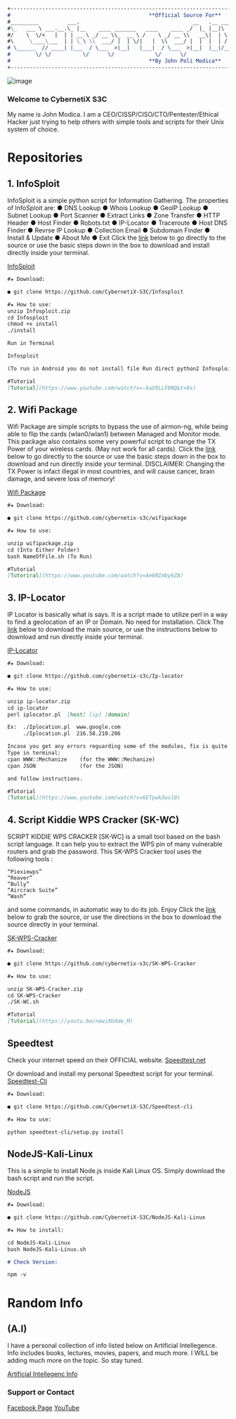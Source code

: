 ```markdown
+-------------------------------------------------------------------------------------------------------------+
#                                            **Official Source For**                                          #
#_________         ___.                                    __   .__ ____  ___   _________________  _________  #
#\_   ___ \ ___.__.\_ |__    ____ _______   ____    ____ _/  |_ |__|\   \/  /  /   _____/\_____  \ \_   ___ \ #
#/    \  \/<   |  | | __ \ _/ __ \\_  __ \ /    \ _/ __ \\   __\|  | \     /   \_____  \   _(__  < /    \  \/ #
#\     \____\___  | | \_\ \\  ___/ |  | \/|   |  \\  ___/ |  |  |  | /     \   /        \ /       \\     \____#
# \______  // ____| |___  / \___  >|__|   |___|  / \___  >|__|  |__|/___/\  \ /_______  //______  / \______  /#
#        \/ \/          \/      \/             \/      \/                 \_/         \/        \/         \/ #
#                                            **By John Poli Modica**                                          #
+-------------------------------------------------------------------------------------------------------------+
```
                              
![image](https://m.facebook.com/Cyber.S3C.Professional/photos/a.1883748185031667.1073741825.1883748118365007/1883749411698211/?type=3&source=45)

### Welcome to CybernetiX S3C

My name is John Modica. I am a CEO/CISSP/CISO/CTO/Pentester/Ethical Hacker just trying to help others with simple tools and scripts for their Unix system of choice.

# **Repositories**

## **1. InfoSploit**

InfoSploit is a simple python script for Information Gathering.
The properties of InfoSploit are:
● DNS Lookup ● Whois Lookup ● GeoIP Lookup ● Subnet Lookup ● Port Scanner ● Extract Links ● Zone Transfer ● HTTP Header ● Host Finder ● Robots.txt ● IP-Locator ● Traceroute ● Host DNS Finder ● Revrse IP Lookup ● Collection Email ● Subdomain Finder ● Install & Update ● About Me ● Exit
Click the [link](https://CybernetiX-S3C.GitHub.io/Infosploit) below to go directly to the source or use the basic steps down in the box to download and install directly inside your terminal.

[InfoSploit](https://CybernetiX-S3C.GitHub.io/Infosploit) 

```markdown
#★ Download:

● git clone https://github.com/CybernetiX-S3C/Infosploit

#★ How to use:
unzip Infosploit.zip
cd Infosploit
chmod +x install
./install

Run in Terminal

Infosploit

(To run in Android you do not install file Run direct python2 Infosploit)

#Tutorial
[Tutorial](https://www.youtube.com/watch?v=-6aV9LLF8NQ&t=9s)
```



## **2. Wifi Package**

Wifi Package are simple scripts to bypass the use of airmon-ng, while being able to flip the cards (wlan0/wlan1) between Managed and Monitor mode. This package also contains some very powerful script to change the TX Power of your wireless cards. (May not work for all cards). Click the [link](https://CybernetiX-S3C.GitHub.io/wifipackage) below to go directly to the source or use the basic steps down in the box to download and run directly inside your terminal.
DISCLAIMER: Changing the TX Power is infact illegal in most countries, and will cause cancer, brain damage, and severe loss of memory!

[Wifi Package](https://CybernetiX-S3C.GitHub.io/wifipackage)

```markdown
#★ Download:

● git clone https://github.com/cybernetix-s3c/wifipackage

#★ How to use:

unzip wifipackage.zip
cd (Into Either Folder)
bash NameOfFile.sh (To Run)

#Tutorial
[Tutoriral](https://www.youtube.com/watch?v=Ae6NImby6ZA)
```

## **3. IP-Locator**

IP Locator is basically what is says. It is a script made to utilize perl in a way to find a geolocation of an IP or Domain.
No need for installation. Click The [link](https://CybernetiX-S3C.GitHub.io/ip-locator) below to download the main source, or use the instructions below to download and run directly inside your terminal.

[IP-Locator](https://CybernetiX-S3C.GitHub.io/ip-locator)

```markdown
#★ Download:

● git clone https://github.com/cybernetix-s3c/Ip-locator

#★ How to use:

unzip ip-locator.zip
cd ip-locator
perl iplocator.pl  [host] [ip] [domain] 

Ex:  ./Iplocation.pl  www.google.com 
     ./Iplocation.pl  216.58.210.206

Incase you get any errors reguarding some of the modules, fix is quite simple.
Type in terminal:
cpan WWW::Mechanize    (for the WWW::Mechanize)
cpan JSON              (for the JSON)

and follow instructions.

#Tutorial
[Tutorial](https://www.youtube.com/watch?v=6ETpwk3wsl0)
```

## **4. Script Kiddie WPS Cracker (SK-WC)**

SCRIPT KIDDIE WPS CRACKER [SK-WC] is a small tool based on the bash script language. It can help you to extract the WPS pin of many vulnerable routers and grab the password. This SK-WPS Cracker tool uses the following tools :

    “Piexiewps”
    “Reaver”
    “Bully”
    “Aircrack Suite”
    “Wash”

and some commands, in automatic way to do its job. Enjoy
Click the [link](https://CybernetiX-S3C.GitHub.io/SK-WPS-Cracker) below to grab the source, or use the directions in the box to download the source directly in your terminal.

[SK-WPS-Cracker](https://CybernetiX-S3C.GitHub.io/SK-WPS-Cracker)

```markdown
#★ Download:

● git clone https://github.com/cybernetix-s3c/SK-WPS-Cracker

#★ How to use:

unzip SK-WPS-Cracker.zip
cd SK-WPS-Cracker
./SK-WC.sh

#Tutorial
[Tutorial](https://youtu.be/newiXU4de_M)
```

## Speedtest
Check your internet speed on their OFFICIAL website.
[Speedtest.net](https://www.speedtest.net/)

Or download and install my personal Speedtest script for your terminal.
[Speedtest-Cli](https://cybernetix-s3c.github.io/Speedtest-cli/)

```markdown
#★ Download:

● git clone https://github.com/CybernetiX-S3C/Speedtest-cli

#★ How to use:

python speedtest-cli/setup.py install
```

## NodeJS-Kali-Linux

This is a simple to install Node.js inside Kali Linux OS. Simply download the bash script and run the script.

[NodeJS](https://github.com/CybernetiX-S3C/NodeJS-Kali-Linux)
```markdown
#★ Download:

● git clone https://github.com/CybernetiX-S3C/NodeJS-Kali-Linux

#★ How to install:

cd NodeJS-Kali-Linux
bash NodeJS-Kali-Linux.sh

# Check Version:

npm -v
```


# **Random Info**

## **(A.I)**

I have a personal collection of info listed below on Artificial Intellegence. Info includes books, lectures, movies, papers, and much more. I WILL be adding much more on the topic. So stay tuned.

[Artificial Intellegenc Info](https://cybernetix-s3c.github.io/Artificial-Intelligence-Info/)

### Support or Contact

[Facebook Page](https://www.facebook.com/Cyber.S3C.Professional)
[YouTube](https://www.youtube.com/channel/UCAOxHOEpTxpwpmrwy5edWHg/)

